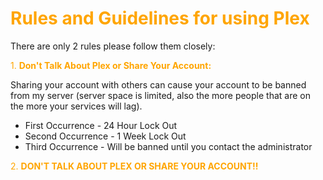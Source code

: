 # <span style="color:orange">Rules and Guidelines for using Plex</span>

There are only 2 rules please follow them closely:

<span style="color:orange">1. **Don't Talk About Plex or Share Your Account:**</span> <br>


  Sharing your account with others can cause your account to be banned from my server (server space is limited, also the more people that are on the more your services will lag).
   
  * First Occurrence - 24 Hour Lock Out<br>
  * Second Occurrence - 1 Week Lock Out<br>
  * Third Occurrence - Will be banned until you contact the administrator<br>

<span style="color:orange">2.  **DON'T TALK ABOUT PLEX OR SHARE YOUR ACCOUNT!!** </span>
